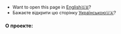 - Want to open this page in [English🇬🇧](/)?
- Бажаєте відкрити цю сторінку [Українською🇺🇦](/ua)?
### О проекте:
